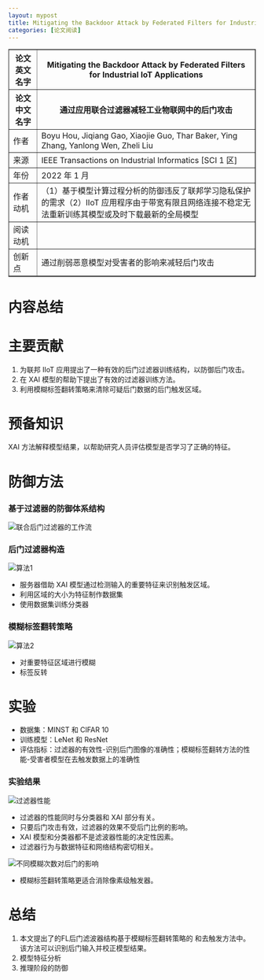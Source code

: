 ```yaml
---
layout: mypost
title: Mitigating the Backdoor Attack by Federated Filters for Industrial IoT Applications
categories: [论文阅读]
---
```


<table border="1">
    <tr>
        <th>论文英文名字</th>
        <th>Mitigating the Backdoor Attack by Federated Filters for Industrial IoT Applications</th>
    </tr>
    <tr>
        <th>论文中文名字</th>
        <th>通过应用联合过滤器减轻工业物联网中的后门攻击</th>
    </tr>
    <tr>
        <td>作者</td>
        <td>Boyu Hou, Jiqiang Gao, Xiaojie Guo, Thar Baker, Ying Zhang, Yanlong Wen, Zheli Liu</td>
    </tr>
    <tr>
        <td>来源</td>
        <td>IEEE Transactions on Industrial Informatics [SCI 1 区]</td>
    </tr>
    <tr>
        <td>年份</td>
        <td>2022 年 1 月</td>
    </tr>
    <tr>
        <td>作者动机</td>
        <td>（1）基于模型计算过程分析的防御违反了联邦学习隐私保护的需求（2）IIoT 应用程序由于带宽有限且网络连接不稳定无法重新训练其模型或及时下载最新的全局模型</td>
    </tr>
    <tr>
        <td>阅读动机</td>
        <td></td>
    </tr>
    <tr>
        <td>创新点</td>
        <td>通过削弱恶意模型对受害者的影响来减轻后门攻击</td>
    </tr>
</table>

# 内容总结

# 主要贡献

1. 为联邦 IIoT 应用提出了一种有效的后门过滤器训练结构，以防御后门攻击。
2. 在 XAI 模型的帮助下提出了有效的过滤器训练方法。
3. 利用模糊标签翻转策略来清除可疑后门数据的后门触发区域。

# 预备知识

XAI 方法解释模型结果，以帮助研究人员评估模型是否学习了正确的特征。

# 防御方法

### 基于过滤器的防御体系结构

![联合后门过滤器的工作流](联合后门过滤器的工作流.png)

### 后门过滤器构造

![算法1](算法1.png)

+ 服务器借助 XAI 模型通过检测输入的重要特征来识别触发区域。
+ 利用区域的大小为特征制作数据集
+ 使用数据集训练分类器

### 模糊标签翻转策略

![算法2](算法2.png)

+ 对重要特征区域进行模糊
+ 标签反转

# 实验

+ 数据集：MINST 和 CIFAR 10
+ 训练模型：LeNet 和 ResNet
+ 评估指标：过滤器的有效性-识别后门图像的准确性；模糊标签翻转方法的性能-受害者模型在去触发数据上的准确性

### 实验结果

![过滤器性能](过滤器性能.png)

+ 过滤器的性能同时与分类器和 XAI 部分有关。
+ 只要后门攻击有效，过滤器的效果不受后门比例的影响。
+ XAI 模型和分类器都不是滤波器性能的决定性因素。
+ 过滤器行为与数据特征和网络结构密切相关。

![不同模糊次数对后门的影响](不同模糊次数对后门的影响.png)

+ 模糊标签翻转策略更适合消除像素级触发器。

# 总结

1. 本文提出了的FL后门滤波器结构基于模糊标签翻转策略的  和去触发方法中。该方法可以识别后门输入并校正模型结果。
2. 模型特征分析
3. 推理阶段的防御